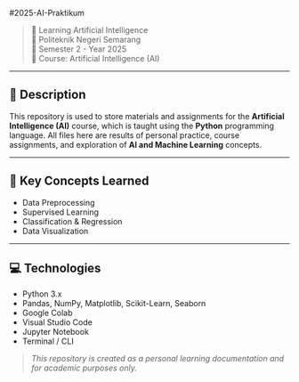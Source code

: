 #2025-AI-Praktikum

> 🤖 Learning Artificial Intelligence  
> 🏫 Politeknik Negeri Semarang  
> 📅 Semester 2 - Year 2025  
> 📘 Course: Artificial Intelligence (AI)

---

## 📖 Description

This repository is used to store materials and assignments for the **Artificial Intelligence (AI)** course, which is taught using the **Python** programming language. All files here are results of personal practice, course assignments, and exploration of **AI and Machine Learning** concepts.

---

## 📌 Key Concepts Learned

- Data Preprocessing  
- Supervised Learning   
- Classification & Regression
- Data Visualization

---

## 💻 Technologies

- Python 3.x  
- Pandas, NumPy, Matplotlib, Scikit-Learn, Seaborn 
- Google Colab
- Visual Studio Code
- Jupyter Notebook  
- Terminal / CLI  

> _This repository is created as a personal learning documentation and for academic purposes only._
